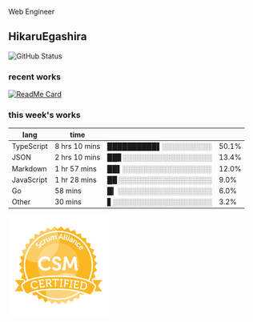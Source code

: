 Web Engineer

## HikaruEgashira

![GitHub Status](https://github-readme-stats.vercel.app/api?username=HikaruEgashira&count_private=true&show_icons=true&theme=nord)
### recent works

[![ReadMe Card](https://github-readme-stats.vercel.app/api/pin/?username=twin-te&repo=twinte-front&theme=nord)](https://github.com/twin-te/twinte-front)

### this week's works

| lang        | time           |                       |        |
| ----------- | -------------- | --------------------- | ------ |
| TypeScript  | 8 hrs 10 mins  | ██████████▌░░░░░░░░░░ |  50.1% |
| JSON        | 2 hrs 10 mins  | ██▊░░░░░░░░░░░░░░░░░░ |  13.4% |
| Markdown    | 1 hr 57 mins   | ██▌░░░░░░░░░░░░░░░░░░ |  12.0% |
| JavaScript  | 1 hr 28 mins   | █▉░░░░░░░░░░░░░░░░░░░ |   9.0% |
| Go          | 58 mins        | █▎░░░░░░░░░░░░░░░░░░░ |   6.0% |
| Other       | 30 mins        | ▋░░░░░░░░░░░░░░░░░░░░ |   3.2% |

<img src="./image/seal-csm.png" alt="" data-canonical-src="./image/seal-csm.png" width="200" height="200" />
